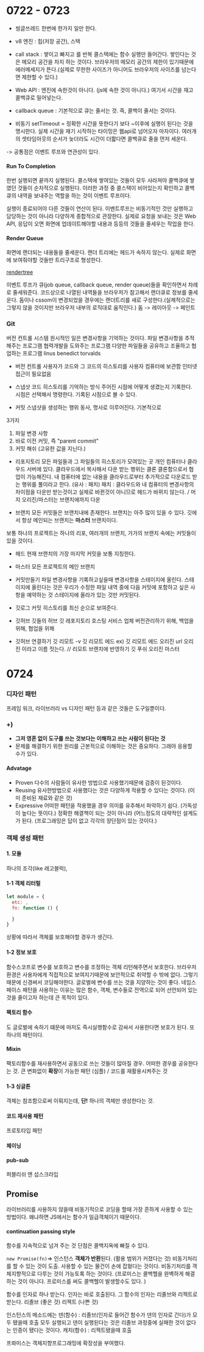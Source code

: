 # 0722 - 0723

- 씽글쓰레드
한번에 한가지 일만 한다.

- v8 엔진
: 힙(저장 공간), 스택

- call stack
: 쌓이고 빠지고 를 반복
콜스택에는 함수 실행만 들어간다.
쌓인다는 것은 메모리 공간을 차지 하는 것이다. 브라우저의 메모리 공간의 제한이 있기때문에 에러메세지가 뜬다.(실제로 무한한 사이즈가 아니어도 브라우저의 사이즈를 넘는다면 제한할 수 있다.)

- Web API
: 엔진에 속한것이 아니다. (js에 속한 것이 아니다.)
여기서 시간을 재고 콜백큐로 밀어넣는다.

- callback queue
: 기본적으로 큐는 줄서는 것. 즉, 콜백이 줄서는 것이다. 

- 비동기
setTimeout =  정확한 시간을 뜻한다기 보다 ~이후에 실행이 된다는 것을 명시한다. 실제 시간을 재기 시작하는 타이밍은 웹api로 넘어오자 마자이다.
여러개의 셋타임아웃의 순서가 늦더라도 시간이 더짧다면 콜백큐로 줄을 먼저 세운다. 

-> 공통점은 이벤트 루프와 연관성이 있다.

#### Run To Completion
한번 실행되면 끝까지 실행된다. 
콜스택에 쌓여있는 것들이 모두 사라져야 콜백큐에 쌓였던 것들이 순차적으로 실행된다.
이러한 과정 중 콜스택이 비어있는지 확인하고 콜백큐의 내역을 보내주는 역할을 하는 것이 이벤트 루프이다.

실행이 종료되어야 다른 것들이 연산이 된다. 
이벤트루프는 비동기적인 것만 실행하고 담당하는 것이 아니라 다양하게 종합적으로 관장한다.
실제로 요청을 보내는 것은 Web API, 응답이 오면 화면에 업데이트해야할 내용과 등등의 것들을 줄세우는 작업을 한다. 

#### Render Queue
화면에 랜더되는 내용들을 줄세운다.
랜더 트리에는 헤드가 속하지 않는다. 실제로 화면에 보여줘야할 것들만 트리구조로 형성한다.

[rendertree](https://developers.google.com/web/fundamentals/performance/critical-rendering-path/images/render-tree-construction.png)

이벤트 루프가 큐(job queue, callback queue, render queue)들을 확인하면서 차례로 줄세워준다.
코드상으로 나열된 내역들을 브라우저가 참고해서 랜더큐로 정보를 줄세운다.
돔이나 cssom이 변경되었을 경우에는 랜더트리를 새로 구성한다.(실제적으로는 그렇지 않을 것이지만 브라우저 내부의 로직대로 움직인다.) 
돔 -> 레이아웃 -> 페인트


### Git
버전 컨트롤 시스템
원시적인 일은 변경사항을 기억하는 것이다.
파일 변경사항을 추적해주는 프로그램
협력개발을 도와주는 프로그램
다양한 파일들을 공유하고 조율하고 협업하는 프로그램
linus benedict torvalds
- 버전 컨트롤
사용자가 코드와 그 코드의 히스토리를 사용자 컴퓨터에 보관함
인터넷 접근이 필요없음

- 스냅샷
코드 히스토리를 기억하는 방식
주어진 시점에 어떻게 생겼는지 기록한다.
시점은 선택해서 명령한다.
기록된 시점으로 볼 수 있다.

- 커밋
스냅샷을 생성하는 행위
동사, 명사로 이루어진다.
기본적으로

3가지
1) 파일 변경 사항
2) 바로 이전 커밋, 즉 "parent commit"
3) 커밋 해쉬 (고유한 값을 지닌다.)

- 리포지토리
모든 파일들과 그 파일들의 히스토리가 모여있는 곳
개인 컴퓨터나 클라우드 서버에 있다.
클라우드에서 복사해서 다운 받는 행위는 클론
클론함으로서 협업이 가능해진다.
내 컴퓨터에 없는 내용을 클라우드로부터 추가적으로 다운로드 받는 행위를 풀이라고 한다. (유사 : 패치)
패치 : 클라우드와 내 컴퓨터의 변경사항의 차이점을 다운만 받는것이고 실제로 바뀐것이 아니므로 헤드가 바뀌지 않는다. / 머지 오리진/마스터는 브랜치에까지 다운

- 브랜치
모든 커밋들은 브랜치내에 존재한다.
브랜치는 아주 많이 있을 수 있다.
깃에서 항상 메인되는 브랜치는 **마스터** 브랜치이다.


보통 하나의 프로젝트는 하나의 리포, 여러개의 브랜치, 가가의 브랜치 속에는 커밋들이 있을 것이다.

- 헤드
현재 브랜치의 가장 마지막 커밋을 보통 지칭한다.

- 마스터
모든 프로젝트의 메인 브랜치

- 커밋만들기
파일 변경사항을 기록하고싶을때 변경사항을 스테이지에 올린다.
스테이지에 올린다는 것은 우리가 수정한 파일 내역 중에 다음 커밋에 포함하고 싶은 사항을 예약하는 것
스테이지에 올라가 있는 것만 커밋된다.

- 깃로그
커밋 히스토리를 최신 순으로 보여준다.

- 깃허브
깃들의 허브
깃 레포지토리 호스팅 서비스 업체
버전관리하기 위해, 백업을 위해, 협업을 위해

- 깃허브 연결하기
깃 리모트 -v 
깃 리모트 에드
ex) 깃 리모트 에드 오리진 url
오리진 이라고 이름 짓는다.
// 리모트 브랜치에 반영하기
깃 푸쉬 오리진 마스터

# 0724

### 디자인 패턴
프레임 워크, 라이브러리 vs 디자인 패턴 등과 같은 것들은 도구일뿐이다.

### +)
- **그저 영혼 없이 도구를 쓰는 것보다는 이해하고 쓰는 사람이 된다는 것**
- 문제를 해결하기 위한 원리를 근본적으로 이해하는 것은 중요하다. 그래야 응용할 수가 있다. 

#### Advatage
- Proven 
다수의 사람들이 유사한 방법으로 사용했기때문에 검증이 된것이다.
- Reusing
유사한방법으로 사용했다는 것은 다양하게 적용할 수 있다는 것이다. (이미 준비된 재료와 같은 것)
- Expressive
어떠한 패턴을 적용했을 경우 의미를 유추해서 파악하기 쉽다. (가독성이 높다는 뜻이다.)
정확한 해결책이 되는 것이 아니라 (어느정도의 대략적인 설계도가 된다. (프로그래밍은 답이 없고 각각의 장단점이 있는 것이다.)

### 객체 생성 패턴
#### 1. 모듈
하나의 조각(like 레고블럭), 

#### 1-1 객체 리터럴
```js
let module = {
  etc: ,
  fn: function () {

  }
}

```
상황에 따라서 객체를 보호해야할 경우가 생긴다.
#### 1-2 정보 보호
함수스코프로 변수를 보호하고 변수를 조정하는 객체 리턴해주면서 보호한다.
브라우저환경은 사용자에게 직접적으로 보여지기때문에  보안적으로 취약할 수 밖에 없다. 그렇기때문에 신경써서 코딩해야한다.
글로벌에 변수를 쓰는 것을 지양하는 것이 좋다. 네임스페이스 패턴을 사용하는 이유는 많은 함수, 객체, 변수들로 전역으로 되어 선언되어 있는 것을 줄이고자 하는데 큰 목적이 있다. 

#### 팩토리 함수
도 글로벌에 속하기 떄문에 마저도 즉시실행함수로 감싸서 사용한다면 보호가 된다.
또하나의 패턴이다. 

#### Mixin
팩토리함수를 재사용하면서 공동으로 쓰는 것들이 많아질 경우. 어떠한 경우를 공유한다는 것.
큰 변화없이 **확장**이 가능한 패턴 (심플) / 코드를 재활용시켜주는 것

#### 1-3 싱글튼
객체는 참조함으로써 이뤄지는데, **단!** 하나의 객체만 생성한다는 것.

#### 코드 재사용 패턴
프로토타입 패턴

#### 체이닝

#### pub-sub
퍼블리쉬 앤 섭스크라입

## Promise

라이브러리를 사용하지 않을때 비동기적으로 코딩을 할때 가장 흔하게 사용할 수 있는 방법이다. 왜냐하면 JS에서는 함수가 일급객체이기 때문이다.

#### continuation passing style
함수를 지속적으로 넘겨 주는 것
단점은 콜백지옥에 빠질 수 있다.

`new Promise(fn)`=> 인스턴스 **객체가 반환**된다. (활용 범위가 커졌다는 것)
비동기처리를 할 수 있는 것이 도출. 
사용할 수 있는 물건이 손에 잡혔다는 것이다. 
비동기처리를 객체지향적으로 다루는 것이 가능토록 하는 것이다.
(프로미스는 콜백헬을 완벽하게 해결하는 것이 아니다. 프로미스를 써도 콜백헬이 발생할수도 있다. )

함수를 인자로 하나 받는다. 인자는 바로 호출된다. 그 함수의 인자는 리졸브와 리젝트로 받는다.
리졸브 (좋은 것)
리젝트 (나쁜 것)

인스턴스의 메소드에는
덴(함수) : 리졸브(인자로 들어간 함수가 댄의 인자로 간다)가 모두 됐을때 호출
모두 실행되고 댄이 실행된다는 것은 리졸브 과정중에 실패한 것이 없다는 인증이 됐다는 것이다.
캐치(함수) : 리젝트됐을때 호출

프롸미스는 객체지향프로그래밍에 확장성을 부여했다.